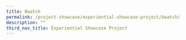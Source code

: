 ```yaml
---
title: Bwatch
permalink: /project-showcase/experiential-showcase-project/bwatch/
description: ""
third_nav_title: Experiential Showcase Project
---
```

